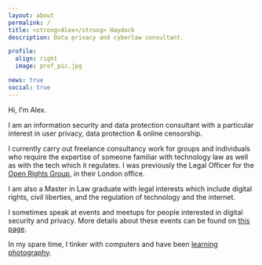 ```yaml
---
layout: about
permalink: /
title: <strong>Alex</strong> Haydock
description: Data privacy and cyberlaw consultant.

profile:
  align: right
  image: prof_pic.jpg

news: true
social: true
---
```

Hi, I’m Alex.

I am an information security and data protection consultant with a particular interest in user privacy, data protection & online censorship.

I currently carry out freelance consultancy work for groups and individuals who require the expertise of someone familiar with technology law as well as with the tech which it regulates. I was previously the Legal Officer for the [Open Rights Group](https://www.openrightsgroup.org/), in their London office.

I am also a Master in Law graduate with legal interests which include digital rights, civil liberties, and the regulation of technology and the internet.

I sometimes speak at events and meetups for people interested in digital security and privacy. More details about these events can be found on [this page](/events).

In my spare time, I tinker with computers and have been [learning photography](https://photos.alexhaydock.co.uk).